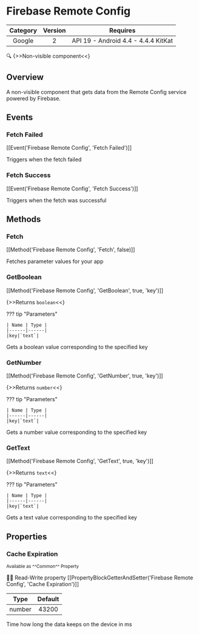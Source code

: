 # Firebase Remote Config

| Category | Version | Requires |
|:--------:|:-------:|:--------:|
|Google|2|API 19 - Android 4.4 - 4.4.4 KitKat|

:mag: {>>Non-visible component<<}

## Overview

A non-visible component that gets data from the Remote Config service powered by Firebase.

## Events

### Fetch Failed

[[Event('Firebase Remote Config', 'Fetch Failed')]]

Triggers when the fetch failed

### Fetch Success

[[Event('Firebase Remote Config', 'Fetch Success')]]

Triggers when the fetch was successful

## Methods

### Fetch

[[Method('Firebase Remote Config', 'Fetch', false)]]

Fetches parameter values for your app

### GetBoolean

[[Method('Firebase Remote Config', 'GetBoolean', true, 'key')]]

{>>Returns `boolean`<<}

??? tip "Parameters"

    | Name | Type |
    |------|------|
    |key|`text`|


Gets a boolean value corresponding to the specified key

### GetNumber

[[Method('Firebase Remote Config', 'GetNumber', true, 'key')]]

{>>Returns `number`<<}

??? tip "Parameters"

    | Name | Type |
    |------|------|
    |key|`text`|


Gets a number value corresponding to the specified key

### GetText

[[Method('Firebase Remote Config', 'GetText', true, 'key')]]

{>>Returns `text`<<}

??? tip "Parameters"

    | Name | Type |
    |------|------|
    |key|`text`|


Gets a text value corresponding to the specified key

## Properties

### Cache Expiration

<small>Available as ^^Common^^ Property</small>

:eyes::pencil: Read-Write property
[[PropertyBlockGetterAndSetter('Firebase Remote Config', 'Cache Expiration')]]

| Type | Default |
|:----:|:-------:|
|number|43200|

Time how long the data keeps on the device in ms